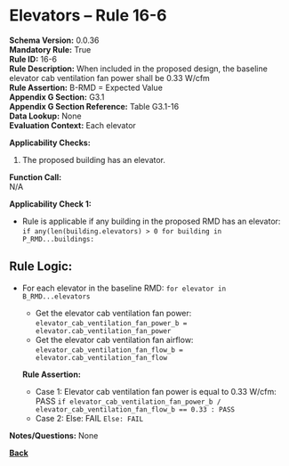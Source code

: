# Elevators – Rule 16-6  
**Schema Version:** 0.0.36        
**Mandatory Rule:** True          
**Rule ID:** 16-6  
**Rule Description:** When included in the proposed design, the baseline elevator cab ventilation fan power shall be 0.33 W/cfm  
**Rule Assertion:** B-RMD = Expected Value                                           
**Appendix G Section:** G3.1  
**Appendix G Section Reference:** Table G3.1-16  
**Data Lookup:** None  
**Evaluation Context:** Each elevator  

**Applicability Checks:**  
  1. The proposed building has an elevator.  

**Function Call:**  
N/A

**Applicability Check 1:**
- Rule is applicable if any building in the proposed RMD has an elevator: `if any(len(building.elevators) > 0 for building in P_RMD...buildings:`

## Rule Logic:
- For each elevator in the baseline RMD: `for elevator in B_RMD...elevators`
  - Get the elevator cab ventilation fan power: `elevator_cab_ventilation_fan_power_b = elevator.cab_ventilation_fan_power`
  - Get the elevator cab ventilation fan airflow: `elevator_cab_ventilation_fan_flow_b = elevator.cab_ventilation_fan_flow`

  **Rule Assertion:**  
    - Case 1: Elevator cab ventilation fan power is equal to 0.33 W/cfm: PASS `if elevator_cab_ventilation_fan_power_b / elevator_cab_ventilation_fan_flow_b == 0.33 : PASS`
    - Case 2: Else: FAIL `Else: FAIL`

**Notes/Questions:**
None

 **[Back](../_toc.md)**